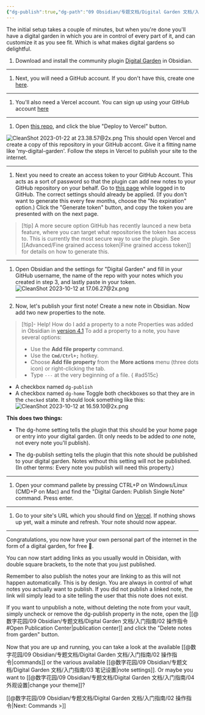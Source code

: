 ```yaml
---
{"dg-publish":true,"dg-path":"09 Obsidian/专题文档/Digital Garden 文档/入门指南/01 入门指南.md","permalink":"/09 Obsidian/专题文档/Digital Garden 文档/入门指南/01 入门指南/","noteIcon":"dg-note-icon","created":"2025-07-30","updated":"2025-07-30"}
---
```



The initial setup takes a couple of minutes, but when you're done you'll have a digital garden in which you are in control of every part of it, and can customize it as you see fit. Which is what makes digital gardens so delightful.

1. Download and install the community plugin [Digital Garden](obsidian://show-plugin?id=digitalgarden) in Obsidian.

--- 

1. Next, you will need a GitHub account. If you don't have this, create one [here](https://github.com/signup).

---

1. You'll also need a Vercel account. You can sign up using your GitHub account [here](https://vercel.com/signup)

---

1. Open [this repo](https://github.com/oleeskild/digitalgarden), and click the blue "Deploy to Vercel" button. 

![CleanShot 2023-01-22 at 23.38.57@2x.png](/img/user/img/CleanShot%202023-01-22%20at%2023.38.57@2x.png)
   This should open Vercel and create a copy of this repository in your GitHub accont. Give it a fitting name like 'my-digital-garden'. Follow the steps in Vercel to publish your site to the internet.
 
   --- 
   
1. Next you need to create an access token to your GitHub Account. This acts as a sort of password so that the plugin can add new notes to your GitHub repository on your behalf. Go to [this page](https://github.com/settings/tokens/new?scopes=repo) while logged in to GitHub. The correct settings should already be applied. (If you don't want to generate this every few months, choose the "No expiration" option.) Click the "Generate token" button, and copy the token you are presented with on the next page. 

> [!tip] A more secure option
> GitHub has recently launced a new beta feature, where you can target what repositories the token has access to. This is currently the most secure way to use the plugin. See [[Advanced/Fine grained access token\|Fine grained access token]] for details on how to generate this.

---

1. Open Obsidian and the settings for "Digital Garden" and fill in your GitHub username, the name of the repo with your notes which you created in step 3, and lastly paste in your token. 
![CleanShot 2023-10-12 at 17.06.27@2x.png](/img/user/CleanShot%202023-10-12%20at%2017.06.27@2x.png)

   ---
   
2. Now, let's publish your first note! Create a new note in Obsidian. Now add two new properties to the note.

> [!tip]- Help! How do I add a property to a note
> Properties was added in Obsidian in [version 4.1](https://obsidian.md/changelog/2023-08-31-desktop-v1.4.5/)
> To add a property to a note, you have several options:
> - Use the **Add file property** command.
> - Use the **`Cmd/Ctrl+;`** hotkey.
> - Choose **Add file property** from the **More actions** menu (three dots icon) or right-clicking the tab.
> - Type `---` at the very beginning of a file.
{ #ad515c}

- A checkbox named `dg-publish`
- A checkbox named `dg-home`
Toggle both checkboxes so that they are in the `checked` state.
It should look something like this:
![CleanShot 2023-10-12 at 16.59.10@2x.png](/img/user/CleanShot%202023-10-12%20at%2016.59.10@2x.png)

**This does two things:**

- The dg-home setting tells the plugin that this should be your home page or entry into your digital garden. (It only needs to be added to _one_ note, not every note you'll publish).

- The dg-publish setting tells the plugin that this note should be published to your digital garden. Notes without this setting will not be published. (In other terms: Every note you publish will need this property.)

--- 

1. Open your command pallete by pressing CTRL+P on Windows/Linux (CMD+P on Mac) and find the "Digital Garden: Publish Single Note" command. Press enter.

---

1. Go to your site's URL which you should find on [Vercel](https://vercel.com/dashboard). If nothing shows up yet, wait a minute and refresh. Your note should now appear.

---

Congratulations, you now have your own personal part of the internet in the form of a digital garden, for free 🎉.

You can now start adding links as you usually would in Obisidan, with double square brackets, to the note that you just published. 

Remember to also publish the notes your are linking to as this will not happen automatically. This is by design. You are always in control of what notes you actually want to publish. If you did not publish a linked note, the link will simply lead to a site telling the user that this note does not exist. 

If you want to unpublish a note, without deleting the note from your vault, simply uncheck or remove the dg-publish property in the note, open the [[@数字花园/09 Obsidian/专题文档/Digital Garden 文档/入门指南/02 操作指令#Open Publication Center\|publication center]] and click the "Delete notes from garden" button. 

Now that you are up and running, you can take a look at the available [[@数字花园/09 Obsidian/专题文档/Digital Garden 文档/入门指南/02 操作指令\|commands]] or the various available [[@数字花园/09 Obsidian/专题文档/Digital Garden 文档/入门指南/03 笔记设置\|note settings]]. Or maybe you want to [[@数字花园/09 Obsidian/专题文档/Digital Garden 文档/入门指南/04 外观设置\|change your theme]]?

[[@数字花园/09 Obsidian/专题文档/Digital Garden 文档/入门指南/02 操作指令\|Next: Commands >]]